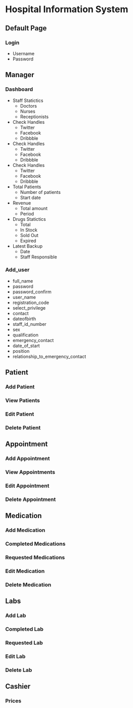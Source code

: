 # Hospital Information System

## Default Page
### Login
* Username
* Password


## Manager
### Dashboard
* Staff Statictics
  * Doctors
  * Nurses
  * Receptionists
* Check Handles
  * Twitter
  * Facebook
  * Dribbble
* Check Handles
  * Twitter
  * Facebook
  * Dribbble
* Check Handles
  * Twitter
  * Facebook
  * Dribbble
* Total Patients
  * Number of patients
  * Start date
* Revenue
  * Total amount
  * Period
* Drugs Statictics
  * Total
  * In Stock
  * Sold Out
  * Expired
* Latest Backup
  * Date
  * Staff Responsible

### Add_user
* full_name
* password
* password_confirm
* user_name
* registration_code
* select_privilege
* contact
* dateofbirth
* staff_id_number
* sex
* qualification
* emergency_contact
* date_of_start
* position
* relationship_to_emergency_contact


## Patient
### Add Patient

### View Patients

### Edit Patient

### Delete Patient


## Appointment
### Add Appointment

### View Appointments

### Edit Appointment

### Delete Appointment


## Medication
### Add Medication

### Completed Medications

### Requested Medications

### Edit Medication

### Delete Medication


## Labs
### Add Lab

### Completed Lab

### Requested Lab

### Edit Lab

### Delete Lab

## Cashier
### Prices

